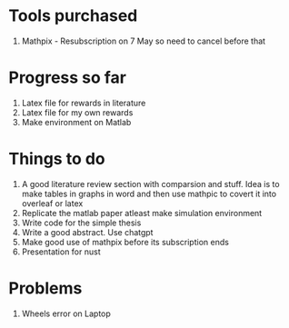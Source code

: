 # Tools purchased
1. Mathpix - Resubscription on 7 May so need to cancel before that

# Progress so far
1. Latex file for rewards in literature
2. Latex file for my own rewards
3. Make environment on Matlab

# Things to do
1. A good literature review section with comparsion and stuff. Idea is to make tables in graphs in word and then use mathpic to covert it into overleaf or latex
2. Replicate the matlab paper atleast make simulation environment
3. Write code for the simple thesis
4. Write a good abstract. Use chatgpt
5. Make good use of mathpix before its subscription ends
6. Presentation for nust 

# Problems
1. Wheels error on Laptop 
